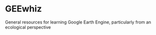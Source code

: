 # GEEwhiz
General resources for learning Google Earth Engine, particularly from an ecological perspective
